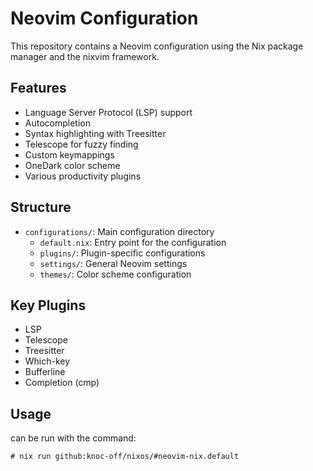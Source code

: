 # Neovim Configuration

This repository contains a Neovim configuration using the Nix package manager and the nixvim framework.

## Features

- Language Server Protocol (LSP) support
- Autocompletion
- Syntax highlighting with Treesitter
- Telescope for fuzzy finding
- Custom keymappings
- OneDark color scheme
- Various productivity plugins

## Structure

- `configurations/`: Main configuration directory
  - `default.nix`: Entry point for the configuration
  - `plugins/`: Plugin-specific configurations
  - `settings/`: General Neovim settings
  - `themes/`: Color scheme configuration

## Key Plugins

- LSP
- Telescope
- Treesitter
- Which-key
- Bufferline
- Completion (cmp)

## Usage

can be run with the command:

`# nix run github:knoc-off/nixos/#neovim-nix.default`
